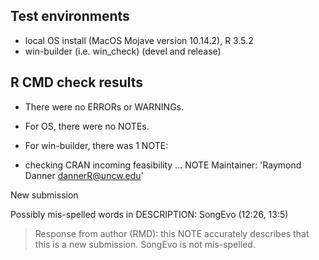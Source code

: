## Test environments
* local OS install (MacOS Mojave version 10.14.2), R 3.5.2
* win-builder (i.e. win_check) (devel and release)

## R CMD check results
* There were no ERRORs or WARNINGs.
* For OS, there were no NOTEs. 
* For win-builder, there was 1 NOTE:

* checking CRAN incoming feasibility ... NOTE
Maintainer: 'Raymond Danner <dannerR@uncw.edu>'

New submission

Possibly mis-spelled words in DESCRIPTION:
  SongEvo (12:26, 13:5)

>Response from author (RMD): this NOTE accurately describes that this is a new submission.  SongEvo is not mis-spelled.
